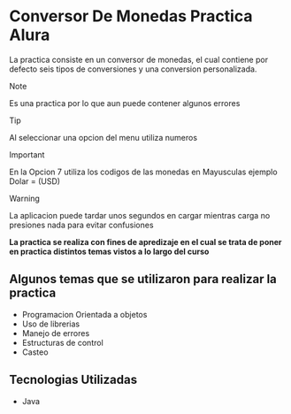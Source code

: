 # Conversor De Monedas Practica Alura

<p>
La practica consiste en un conversor de monedas, el cual contiene por defecto seis tipos de conversiones y una conversion personalizada.
</p>

>[!NOTE] 
>Es una practica por lo que aun puede contener algunos errores

>[!TIP] 
>Al seleccionar una opcion del menu utiliza numeros

>[!IMPORTANT] 
>En la Opcion 7 utiliza los codigos de las monedas en Mayusculas ejemplo Dolar = (USD)

>[!WARNING] 
>La aplicacion puede tardar unos segundos en cargar mientras carga no presiones nada para evitar confusiones

**<p> La practica se realiza con fines de apredizaje en el cual se trata de poner en practica distintos temas vistos a lo largo del curso</p>**
## Algunos temas que se utilizaron para realizar la practica

- Programacion Orientada a objetos
- Uso de librerias
- Manejo de errores
- Estructuras de control
- Casteo

## Tecnologias Utilizadas
- Java
